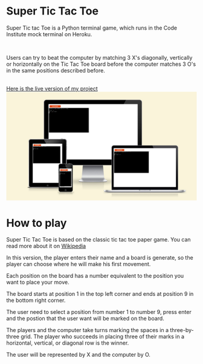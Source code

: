 # Super Tic Tac Toe
<p>Super Tic tac Toe is a Python terminal game, which runs in the Code Institute mock terminal on Heroku.</p>
<br>
<p>Users can try to beat the computer by matching 3 X's diagonally, vertically or horizontally on the Tic Tac Toe board before the computer matches 3 O's in the same positions described before.</p>
<br>
<a href="https://tttpy.herokuapp.com/" target="_blank" aria-label="Visit Super Tic Tac Toe live website in the Code Institute mock terminal on Heroku. (Opens in another page)">Here is the live version of my project</a>
<br>
<img src="assets/images/ttt1.jpg" alt="Presentation of Super Tic Tac Toe game in the Code Institute mock terminal on Heroku with several different screen sizes">

# How to play
Super Tic Tac Toe is based on the classic tic tac toe paper game. You can read more about it on <a href = "https://en.wikipedia.org/wiki/Tic-tac-toe" target="_blank" aria-label="Visit  Tic Tac Toe Wikipedia website (Opens in another page)">Wikipedia</a>
<br>
<p>In this version, the player enters their name and a board is generate, so the player can choose where he will make his first movement.</p>
<p>Each position on the board has a number equivalent to the position you want to place your move.</p>
<p>The board starts at position 1 in the top left corner and ends at position 9 in the bottom right corner.</p>
<p>The user need to select a position from number 1 to number 9, press enter and the postion that the user  want will be marked on the board.</p>
 <p>The players and the computer take turns marking the spaces in a three-by-three grid. The player who succeeds in placing three of their marks in a horizontal, vertical, or diagonal row is the winner.</p> 
<p>The user will be represented by X and the computer by O.</p>

